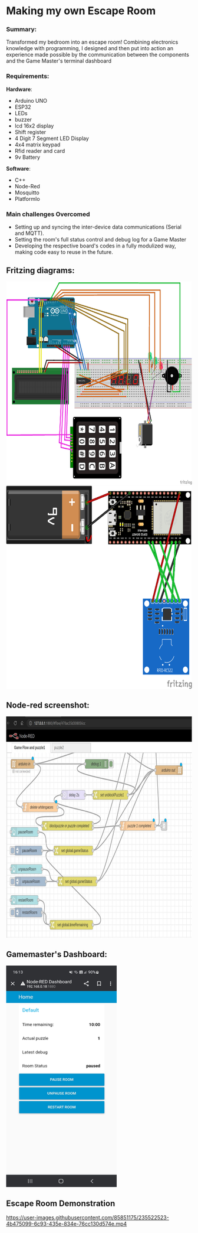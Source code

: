 # Making my own Escape Room
### Summary:
Transformed my bedroom into an escape room! Combining electronics knowledge with programming, I designed and then put into action an experience 
made possible by the communication between the components and the Game Master's terminal dashboard

### Requirements:
**Hardware**:
- Arduino UNO
- ESP32
- LEDs
- buzzer
- lcd 16x2 display
- Shift register
- 4 Digit 7 Segment LED Display
- 4x4 matrix keypad
- Rfid reader and card
- 9v Battery

**Software**:
- C++
- Node-Red
- Mosquitto
- PlatformIo

### Main challenges Overcomed
 - Setting up and syncing the inter-device data communications (Serial and MQTT).</li>
 - Setting the room's full status control and debug log for a Game Master</li>
 - Developing the respective board's codes in a fully modulized way, making code easy to reuse in the future.
 
## Fritzing diagrams:
<img src="https://github.com/kukelia/escape_room/blob/master/fritzing/escape_room_arduino.png" alt= “” width="850" height="550">
<img src="https://github.com/kukelia/escape_room/blob/master/fritzing/escape_room_esp32.png" alt= “” width="850" height="550">

## Node-red screenshot:
<img src="https://github.com/kukelia/escape_room/blob/master/img/node-red-example.png" alt= “” width="900" height="600">

## Gamemaster's Dashboard:
<img src="https://github.com/kukelia/escape_room/blob/master/img/dashboard.jpeg" alt= “” width="300" height="600">

## Escape Room Demonstration
https://user-images.githubusercontent.com/85851175/235522523-4b475099-6c93-435e-834e-76cc130d574e.mp4

